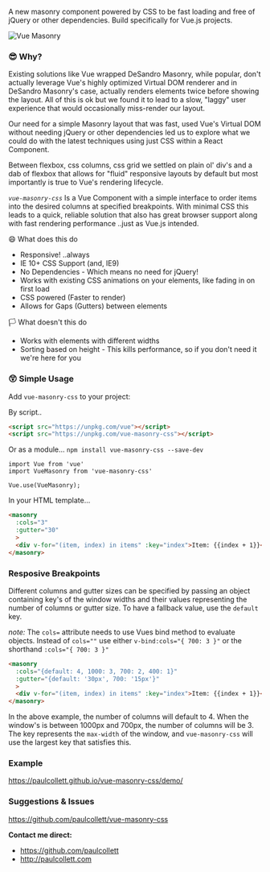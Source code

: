 A new masonry component powered by CSS to be fast loading and free of jQuery or other dependencies. Build specifically for Vue.js projects.

![Vue Masonry](https://user-images.githubusercontent.com/1904774/31857149-d226f492-b68a-11e7-9f8c-5148f0dca74d.png)

### 😎 Why?

Existing solutions like Vue wrapped DeSandro Masonry, while popular, don't actually leverage Vue's highly optimized Virtual DOM renderer and in DeSandro Masonry's case, actually renders elements twice before showing the layout. All of this is ok but we found it to lead to a slow, "laggy" user experience that would occasionally miss-render our layout.

Our need for a simple Masonry layout that was fast, used Vue's Virtual DOM without needing jQuery or other dependencies led us to explore what we could do with the latest techniques using just CSS within a React Component.

Between flexbox, css columns, css grid we settled on plain ol' div's and a dab of flexbox that allows for "fluid" responsive layouts by default but most importantly is true to Vue's rendering lifecycle.

*`vue-masonry-css`* Is a Vue Component with a simple interface to order items into the desired columns at specified breakpoints. With minimal CSS this leads to a quick, reliable solution that also has great browser support along with fast rendering performance ..just as Vue.js intended.

😄 What does this do
- Responsive! ..always
- IE 10+ CSS Support (and, IE9)
- No Dependencies - Which means no need for jQuery!
- Works with existing CSS animations on your elements, like fading in on first load
- CSS powered (Faster to render)
- Allows for Gaps (Gutters) between elements

🏳️ What doesn't this do
- Works with elements with different widths
- Sorting based on height - This kills performance, so if you don't need it we're here for you

### 😲 Simple Usage

Add `vue-masonry-css` to your project:

By script..

```HTML
<script src="https://unpkg.com/vue"></script>
<script src="https://unpkg.com/vue-masonry-css"></script>
```

Or as a module... `npm install vue-masonry-css --save-dev`

```JS
import Vue from 'vue'
import VueMasonry from 'vue-masonry-css'

Vue.use(VueMasonry);
```

In your HTML template...
```HTML
<masonry
  :cols="3"
  :gutter="30"
  >
  <div v-for="(item, index) in items" :key="index">Item: {{index + 1}}</div>
</masonry>
```

### Resposive Breakpoints

Different columns and gutter sizes can be specified by passing an object containing key's of the window widths and their values representing the number of columns or gutter size. To have a fallback value, use the `default` key.

_note:_ The `cols=` attribute needs to use Vues bind method to evaluate objects. Instead of `cols=""` use either `v-bind:cols="{ 700: 3 }"` or the shorthand `:cols="{ 700: 3 }"`

```HTML
<masonry
  :cols="{default: 4, 1000: 3, 700: 2, 400: 1}"
  :gutter="{default: '30px', 700: '15px'}"
  >
  <div v-for="(item, index) in items" :key="index">Item: {{index + 1}}</div>
</masonry>
```

In the above example, the number of columns will default to 4. When the window's is between 1000px and 700px, the number of columns will be 3. The key represents the `max-width` of the window, and `vue-masonry-css` will use the largest key that satisfies this.

### Example

https://paulcollett.github.io/vue-masonry-css/demo/

### Suggestions & Issues
https://github.com/paulcollett/vue-masonry-css

**Contact me direct:**
* https://github.com/paulcollett
* http://paulcollett.com
